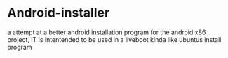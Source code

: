 # Android-installer
a attempt at a better android installation program for the android x86 project, IT is intentended to be used in a liveboot kinda like ubuntus install program
